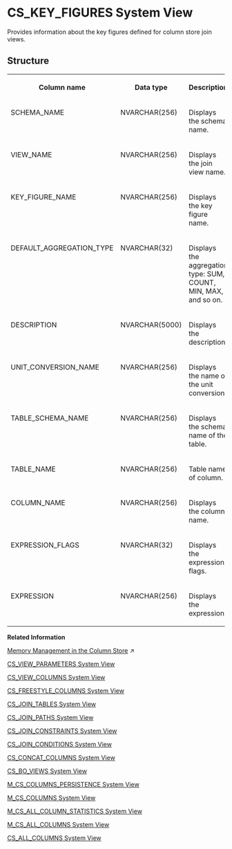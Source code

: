 <!-- loio20a0f88575191014a7d99a73dbbca9a8 -->

# CS\_KEY\_FIGURES System View

Provides information about the key figures defined for column store join views.



<a name="loio20a0f88575191014a7d99a73dbbca9a8___c_s__k_e_y__f_i_g_u_r_e_s_1struct_CS_KEY_FIGURES"/>

## Structure


<table>
<tr>
<th valign="top">

Column name



</th>
<th valign="top">

Data type



</th>
<th valign="top">

Description



</th>
</tr>
<tr>
<td valign="top">

SCHEMA\_NAME



</td>
<td valign="top">

NVARCHAR\(256\)



</td>
<td valign="top">

Displays the schema name.



</td>
</tr>
<tr>
<td valign="top">

VIEW\_NAME



</td>
<td valign="top">

NVARCHAR\(256\)



</td>
<td valign="top">

Displays the join view name.



</td>
</tr>
<tr>
<td valign="top">

KEY\_FIGURE\_NAME



</td>
<td valign="top">

NVARCHAR\(256\)



</td>
<td valign="top">

Displays the key figure name.



</td>
</tr>
<tr>
<td valign="top">

DEFAULT\_AGGREGATION\_TYPE



</td>
<td valign="top">

NVARCHAR\(32\)



</td>
<td valign="top">

Displays the aggregation type: SUM, COUNT, MIN, MAX, and so on.



</td>
</tr>
<tr>
<td valign="top">

DESCRIPTION



</td>
<td valign="top">

NVARCHAR\(5000\)



</td>
<td valign="top">

Displays the description.



</td>
</tr>
<tr>
<td valign="top">

UNIT\_CONVERSION\_NAME



</td>
<td valign="top">

NVARCHAR\(256\)



</td>
<td valign="top">

Displays the name of the unit conversion.



</td>
</tr>
<tr>
<td valign="top">

TABLE\_SCHEMA\_NAME



</td>
<td valign="top">

NVARCHAR\(256\)



</td>
<td valign="top">

Displays the schema name of the table.



</td>
</tr>
<tr>
<td valign="top">

TABLE\_NAME



</td>
<td valign="top">

NVARCHAR\(256\)



</td>
<td valign="top">

Table name of column.



</td>
</tr>
<tr>
<td valign="top">

COLUMN\_NAME



</td>
<td valign="top">

NVARCHAR\(256\)



</td>
<td valign="top">

Displays the column name.



</td>
</tr>
<tr>
<td valign="top">

EXPRESSION\_FLAGS



</td>
<td valign="top">

NVARCHAR\(32\)



</td>
<td valign="top">

Displays the expression flags.



</td>
</tr>
<tr>
<td valign="top">

EXPRESSION



</td>
<td valign="top">

NVARCHAR\(256\)



</td>
<td valign="top">

Displays the expression.



</td>
</tr>
</table>

**Related Information**  


[Memory Management in the Column Store](https://help.sap.com/viewer/f9c5015e72e04fffa14d7d4f7267d897/2023_2_QRC/en-US/bd6e6be8bb5710149e34e14608e07b76.html "The column store is the part of the SAP HANA database that manages data organized in columns in memory. Tables created as column tables are stored here.") :arrow_upper_right:

[CS\_VIEW\_PARAMETERS System View](cs-view-parameters-system-view-3abb271.md "Provides a list of parameters of the objects in the SAP HANA database. Only calculation views are considered. The parameters of a view are parsed from the definition of the underlying scenario.")

[CS\_VIEW\_COLUMNS System View](cs-view-columns-system-view-20a1288.md "Provides information about the columns defined for column store join views.")

[CS\_FREESTYLE\_COLUMNS System View](cs-freestyle-columns-system-view-20a0065.md "Provides freestyle search columns for column store join views.")

[CS\_JOIN\_TABLES System View](cs-join-tables-system-view-20a0cc3.md "Provides information about the physical tables referred to by column store join views.")

[CS\_JOIN\_PATHS System View](cs-join-paths-system-view-20a09ec.md "Provides join paths for column store join views.")

[CS\_JOIN\_CONSTRAINTS System View](cs-join-constraints-system-view-20a06e5.md "Provides join constraints for column store join views.")

[CS\_JOIN\_CONDITIONS System View](cs-join-conditions-system-view-20a034d.md "Provides join conditions for column store join views.")

[CS\_CONCAT\_COLUMNS System View](cs-concat-columns-system-view-02fb9ca.md "Provides information on concat columns in the database.")

[CS\_BO\_VIEWS System View](cs-bo-views-system-view-209fd90.md "Provides information about business object views for column store join views.")

[M\_CS\_COLUMNS\_PERSISTENCE System View](../022-Monitoring-Views/m-cs-columns-persistence-system-view-14905bf.md "Provides column persistence information for column tables.")

[M\_CS\_COLUMNS System View](../022-Monitoring-Views/m-cs-columns-system-view-20ad197.md "Provides runtime information about columns in column tables.")

[M\_CS\_ALL\_COLUMN\_STATISTICS System View](../022-Monitoring-Views/m-cs-all-column-statistics-system-view-2cb5b77.md "Provides information on how many scans and index searches were performed on any specified columns.")

[M\_CS\_ALL\_COLUMNS System View](../022-Monitoring-Views/m-cs-all-columns-system-view-20acf4c.md "Provides runtime information for all columns in column tables, including internal column tables.")

[CS\_ALL\_COLUMNS System View](cs-all-columns-system-view-813f1ae.md "Provides information from all columns of column tables, including internal ones.")

